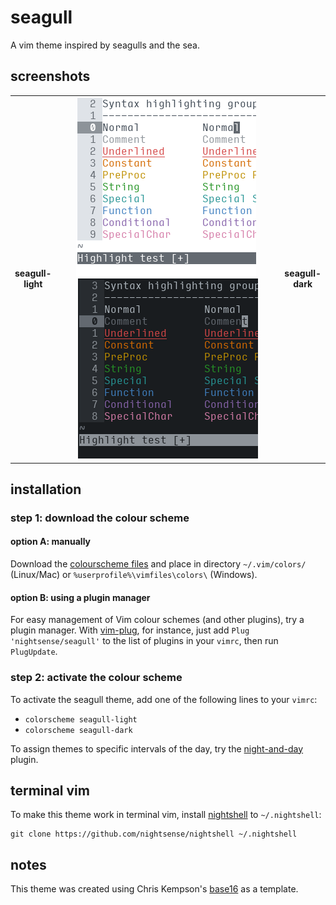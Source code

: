 # seagull

A vim theme inspired by seagulls and the sea.

## screenshots

<table>
<tr></tr><tr><td align="center"><strong>seagull-<br>light</strong></td>
<td align="center"><img src="img/screenshot-seagull-light.png" alt="screenshot of the seagull-light vim theme" width="288"> <img src="img/screenshot-seagull-dark.png" alt="screenshot of the seagull-dark vim theme" width="288"></td>
<td align="center"><strong>seagull-<br>dark</strong></td></tr>
</table>

## installation

### step 1: download the colour scheme

#### option A: manually

Download the [colourscheme files](https://github.com/nightsense/seagull/tree/master/colors) and place in directory `~/.vim/colors/` (Linux/Mac) or `%userprofile%\vimfiles\colors\` (Windows).

#### option B: using a plugin manager

For easy management of Vim colour schemes (and other plugins), try a plugin manager. With [vim-plug](https://github.com/junegunn/vim-plug), for instance, just add `Plug 'nightsense/seagull'` to the list of plugins in your `vimrc`, then run `PlugUpdate`.

### step 2: activate the colour scheme

To activate the seagull theme, add one of the following lines to your `vimrc`:

- `colorscheme seagull-light`
- `colorscheme seagull-dark`

To assign themes to specific intervals of the day, try the [night-and-day](https://github.com/nightsense/night-and-day) plugin.

## terminal vim

To make this theme work in terminal vim, install [nightshell](https://github.com/nightsense/nightshell) to `~/.nightshell`:

```
git clone https://github.com/nightsense/nightshell ~/.nightshell
```

## notes

This theme was created using Chris Kempson's [base16](https://github.com/chriskempson/base16-vim) as a template.
